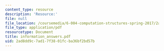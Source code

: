 ```yaml
---
content_type: resource
description: 'Resource:'
file: null
file_location: /coursemedia/6-004-computation-structures-spring-2017/2ad8dd9c7ad17f3801fcba36bf2bd57b_information_answers.pdf
file_type: application/pdf
resourcetype: Document
title: information_answers.pdf
uid: 2ad8dd9c-7ad1-7f38-01fc-ba36bf2bd57b
---
```

